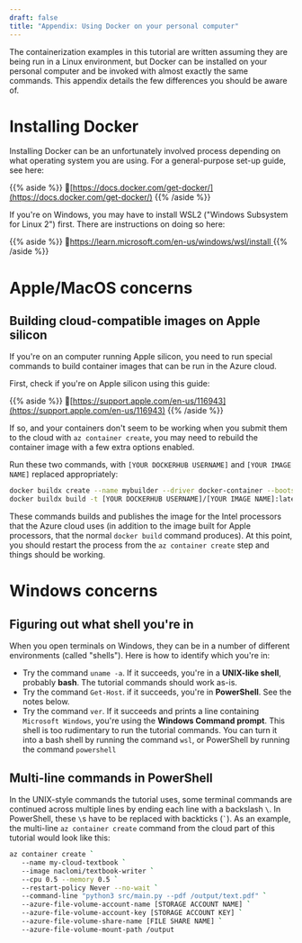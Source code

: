 ```yaml
---
draft: false
title: "Appendix: Using Docker on your personal computer"
---
```


The containerization examples in this tutorial are written assuming they are being run in a Linux environment, but Docker can be installed on your personal computer and be invoked with almost exactly the same commands. This appendix details the few differences you should be aware of.

# Installing Docker

Installing Docker can be an unfortunately involved process depending on what operating system you are using. For a general-purpose set-up guide, see here:

{{% aside %}}
🔗[https://docs.docker.com/get-docker/](https://docs.docker.com/get-docker/)
{{% /aside %}}

If you're on Windows, you may have to install WSL2 ("Windows Subsystem for Linux 2") first. There are instructions on doing so here:

{{% aside %}}
🔗[https://learn.microsoft.com/en-us/windows/wsl/install
](https://learn.microsoft.com/en-us/windows/wsl/install
)
{{% /aside %}}


# Apple/MacOS concerns 

## Building cloud-compatible images on Apple silicon

If you're on an computer running Apple silicon, you need to run special commands to build container images that can be run in the Azure cloud.

First, check if you're on Apple silicon using this guide:

{{% aside %}}
🔗[https://support.apple.com/en-us/116943](https://support.apple.com/en-us/116943)
{{% /aside %}}

If so, and your containers don't seem to be working when you submit them to the cloud with `az container create`, you may need to rebuild the container image with a few extra options enabled.

Run these two commands, with `[YOUR DOCKERHUB USERNAME]` and `[YOUR IMAGE NAME]` replaced appropriately:

```bash
docker buildx create --name mybuilder --driver docker-container --bootstrap --use
docker buildx build -t [YOUR DOCKERHUB USERNAME]/[YOUR IMAGE NAME]:latest -f Dockerfile --push --platform=linux/arm64,linux/amd64 .
```

These commands builds and publishes the image for the Intel processors that the Azure cloud uses (in addition to the image built for Apple processors, that the normal `docker build` command produces). At this point, you should restart the process from the `az container create` step and things should be working.

# Windows concerns 

## Figuring out what shell you're in

When you open terminals on Windows, they can be in a number of different environments (called "shells"). Here is how to identify which you're in:


- Try the command `uname -a`. If it succeeds, you're in a **UNIX-like shell**, probably **bash**. The tutorial commands should work as-is.
- Try the command `Get-Host`. if it succeeds, you're in **PowerShell**. See the notes below.
- Try the command `ver`. If it succeeds and prints a line containing `Microsoft Windows`, you're using the **Windows Command prompt**. This shell is too rudimentary to run the tutorial commands. You can turn it into a bash shell by running the command `wsl`, or PowerShell by running the command `powershell`

## Multi-line commands in PowerShell

In the UNIX-style commands the tutorial uses, some terminal commands are continued across multiple lines by ending each line with a backslash `\`. In PowerShell, these `\`s have to be replaced with backticks (`` ` ``). As an example, the multi-line `az container create` command from the cloud part of this tutorial would look like this:

```bash
az container create `
   --name my-cloud-textbook `
   --image naclomi/textbook-writer `
   --cpu 0.5 --memory 0.5 `
   --restart-policy Never --no-wait `
   --command-line "python3 src/main.py --pdf /output/text.pdf" `
   --azure-file-volume-account-name [STORAGE ACCOUNT NAME] `
   --azure-file-volume-account-key [STORAGE ACCOUNT KEY] `
   --azure-file-volume-share-name [FILE SHARE NAME] `
   --azure-file-volume-mount-path /output 
```
